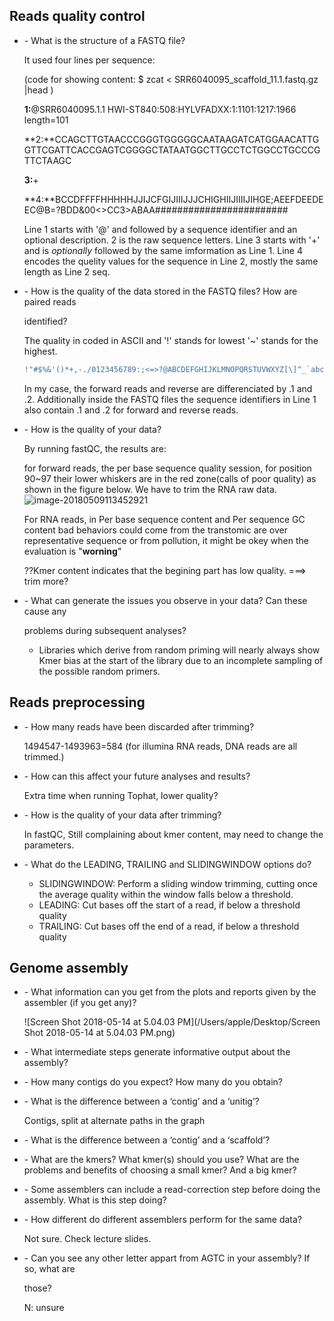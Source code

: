 ## Reads quality control

- \-  What is the structure of a FASTQ file? 

  It used four lines per sequence: 

  (code for showing content: $ zcat < SRR6040095_scaffold_11.1.fastq.gz |head )

  **1:**@SRR6040095.1.1 HWI-ST840:508:HYLVFADXX:1:1101:1217:1966 length=101

  **2:**CCAGCTTGTAACCCGGGTGGGGGCAATAAGATCATGGAACATTGGTTCGATTCACCGAGTCGGGGCTATAATGGCTTGCCTCTGGCCTGCCCGTTCTAAGC

  **3:**+

  **4:**BCCDFFFFHHHHHJJIJCFGIJIIIJJJCHIGHIIJIIIIJIHGE;AEEFDEEDEEC@B=?BDD&00<>CC3>ABAA########################

  Line 1 starts with '@' and followed by a sequence identifier and an optional description. 2 is the raw sequence letters. Line 3 starts with '+' and is *optionally* followed by the same imformation as Line 1. Line 4 encodes the quelity values for the sequence in Line 2, mostly the same length as Line 2 seq.

- \-  How is the quality of the data stored in the FASTQ files? How are paired reads 

  identified? 

  The quality in coded in ASCII and '!' stands for lowest '~' stands for the highest.

  ```scheme
  !"#$%&'()*+,-./0123456789:;<=>?@ABCDEFGHIJKLMNOPQRSTUVWXYZ[\]^_`abcdefghijklmnopqrstuvwxyz{|}~
  ```

  In my case, the forward reads and reverse are differenciated by .1 and .2. Additionally inside the FASTQ files the sequence identifiers in Line 1 also contain .1 and .2 for forward and reverse reads.

- \-  How is the quality of your data? 

  By running fastQC, the results are:

  for forward reads, the per base sequence quality session, for position 90~97 their lower whiskers are in the red zone(calls of poor quality) as shown in the figure below. We have to trim the RNA raw data.![image-20180509113452921](/var/folders/f3/9n5djfxd7bbbhpxt8ngx5xp40000gn/T/abnerworks.Typora/image-20180509113452921.png)

  For RNA reads, in Per base sequence content and Per sequence GC content bad behaviors could come from the transtomic are over representative sequence or from pollution, it might be okey when the evaluation is "**worning**" 

  ??Kmer content indicates that the begining part has low quality. ===> trim more?

- \- What can generate the issues you observe in your data? Can these cause any 

  problems during subsequent analyses? 

  - Libraries which derive from random priming will nearly always show Kmer bias at the start of the library due to an incomplete sampling of the possible random primers.

  

## Reads preprocessing 

- \-  How many reads have been discarded after trimming? 

  1494547-1493963=584 (for illumina RNA reads, DNA reads are all trimmed.)

- \-  How can this affect your future analyses and results? 

  Extra time when running Tophat, lower quality?

- \-  How is the quality of your data after trimming? 

  In fastQC, Still complaining about kmer content, may need to change the parameters.

- \-  What do the LEADING, TRAILING and SLIDINGWINDOW options do? 

  - SLIDINGWINDOW: Perform a sliding window trimming, cutting once the average quality within the window falls below a threshold.
  - LEADING: Cut bases off the start of a read, if below a threshold quality
  - TRAILING: Cut bases off the end of a read, if below a threshold quality

## Genome assembly

- \-  What information can you get from the plots and reports given by the assembler (if you get any)? 

  ![Screen Shot 2018-05-14 at 5.04.03 PM](/Users/apple/Desktop/Screen Shot 2018-05-14 at 5.04.03 PM.png)

- \-  What intermediate steps generate informative output about the assembly? 

- \-  How many contigs do you expect? How many do you obtain? 

- \-  What is the difference between a ‘contig’ and a ‘unitig’? 

  Contigs, split at alternate paths in the graph

- \-  What is the difference between a ‘contig’ and a ‘scaffold’? 

- \-  What are the kmers? What kmer(s) should you use? What are the problems and benefits of choosing a small kmer? And a big kmer? 

- \-  Some assemblers can include a read-correction step before doing the assembly. What is this step doing? 

- \-  How different do different assemblers perform for the same data? 

  Not sure. Check lecture slides.

- \-  Can you see any other letter appart from AGTC in your assembly? If so, what are 

  those? 

  N: unsure